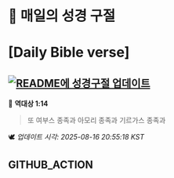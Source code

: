 # 🙏 매일의 성경 구절
# [Daily Bible verse]
## [![README에 성경구절 업데이트](https://github.com/DONGSUKA/first_test/actions/workflows/update-readme-bible.yml/badge.svg)](https://github.com/DONGSUKA/first_test/actions/workflows/update-readme-bible.yml)
<!-- START_BIBLE_VERSE -->
📖 **역대상 1:14**
> 또 여부스 종족과 아모리 종족과 기르가스 종족과

🕊️ _업데이트 시각: 2025-08-16 20:55:18 KST_
  <!-- END_BIBLE_VERSE -->
## GITHUB_ACTION
